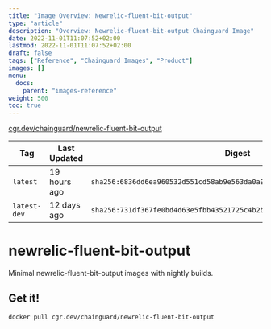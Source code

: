 ```yaml
---
title: "Image Overview: Newrelic-fluent-bit-output"
type: "article"
description: "Overview: Newrelic-fluent-bit-output Chainguard Image"
date: 2022-11-01T11:07:52+02:00
lastmod: 2022-11-01T11:07:52+02:00
draft: false
tags: ["Reference", "Chainguard Images", "Product"]
images: []
menu:
  docs:
    parent: "images-reference"
weight: 500
toc: true
---
```


[cgr.dev/chainguard/newrelic-fluent-bit-output](https://github.com/chainguard-images/images/tree/main/images/newrelic-fluent-bit-output)

| Tag          | Last Updated | Digest                                                                    |
|--------------|--------------|---------------------------------------------------------------------------|
| `latest`     | 19 hours ago | `sha256:6836dd6ea960532d551cd58ab9e563da0a951234d79b3c7adf4871c631f7e4a3` |
| `latest-dev` | 12 days ago  | `sha256:731df367fe0bd4d63e5fbb43521725c4b2b65efaf58e8d7bb59203244557a51d` |

# newrelic-fluent-bit-output

Minimal newrelic-fluent-bit-output images with nightly builds.

## Get it!

```shell
docker pull cgr.dev/chainguard/newrelic-fluent-bit-output
```